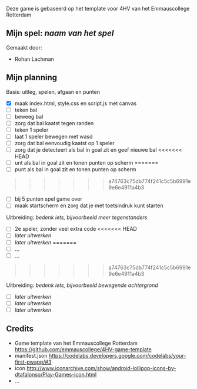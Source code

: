 Deze game is gebaseerd op het template voor 4HV van het Emmauscollege Rotterdam

## Mijn spel: *naam van het spel*
Gemaakt door:
- Rohan Lachman

## Mijn planning

Basis: uitleg, spelen, afgaan en punten
- [x] maak index.html, style.css en script.js met canvas
- [ ] teken bal
- [ ] beweeg bal
- [ ] zorg dat bal kaatst tegen randen
- [ ] teken 1 speler
- [ ] laat 1 speler bewegen met wasd
- [ ] zorg dat bal eenvoudig kaatst op 1 speler
- [ ] zorg dat je detecteert als bal in goal zit en geef nieuwe bal
<<<<<<< HEAD
- [ ] unt als bal in goal zit en tonen punten op scherm
=======
- [ ] punt als bal in goal zit en tonen punten op scherm
>>>>>>> a74763c75db774f241c5c5b6991e9e6e4911a4b3
- [ ] bij 5 punten spel game over
- [ ] maak startscherm en zorg dat je met toetsindruk kunt starten

Uitbreiding: *bedenk iets, bijvoorbeeld meer tegenstanders*
- [ ] 2e speler, zonder veel extra code
<<<<<<< HEAD
- [ ] *later uitwerken*
- [ ] *later uitwerken*
=======
- [ ] ...
- [ ] ...
>>>>>>> a74763c75db774f241c5c5b6991e9e6e4911a4b3

Uitbreiding: *bedenk iets, bijvoorbeeld bewegende achtergrond*
- [ ] *later uitwerken*
- [ ] *later uitwerken*
- [ ] *later uitwerken*

## Credits
- Game template van het Emmauscollege Rotterdam https://github.com/emmauscollege/4HV-game-template
- manifest.json https://codelabs.developers.google.com/codelabs/your-first-pwapp/#3
- icon http://www.iconarchive.com/show/android-lollipop-icons-by-dtafalonso/Play-Games-icon.html
- ...
